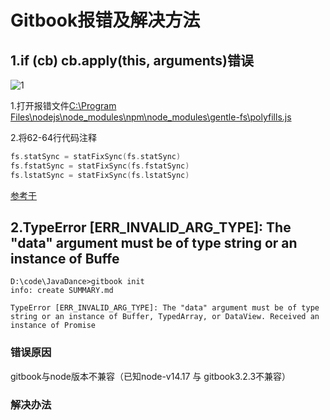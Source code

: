 # Gitbook报错及解决方法

## 1.if \(cb\) cb.apply\(this, arguments\)错误

![1](f:/mybook/1.png)

 1.打开报错文件[C:\Program Files\nodejs\node\_modules\npm\node\_modules\gentle-fs\polyfills.js](https://github.com/bei66/gitbook/tree/aea233d9397add868d880b05aa28361e97d0ac26/Program%20Files/nodejs/node_modules/npm/node_modules/gentle-fs/polyfills.js)

 2.将62-64行代码注释

```c
fs.statSync = statFixSync(fs.statSync)
fs.fstatSync = statFixSync(fs.fstatSync) 
fs.lstatSync = statFixSync(fs.lstatSync)
```

[参考于](https://yimouleng.com/2020/09/28/if-cb-cb-applythis-arguments-error/)



## 2.TypeError \[ERR\_INVALID\_ARG\_TYPE\]: The "data" argument must be of type string or an instance of Buffe

```
D:\code\JavaDance>gitbook init
info: create SUMMARY.md

TypeError [ERR_INVALID_ARG_TYPE]: The "data" argument must be of type string or an instance of Buffer, TypedArray, or DataView. Received an instance of Promise
```



### 错误原因

 gitbook与node版本不兼容（已知node-v14.17 与 gitbook3.2.3不兼容）

### 解决办法


